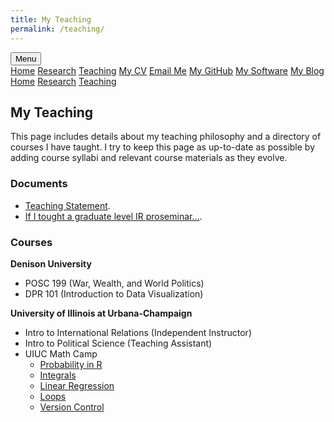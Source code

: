 ```yaml
---
title: My Teaching
permalink: /teaching/
---
```


<!-- Load an icon library -->
<link rel="stylesheet" href="https://cdnjs.cloudflare.com/ajax/libs/font-awesome/4.7.0/css/font-awesome.min.css">

<div class="topnav">
  <div class="dropdown">
        <button class="dropbtn">
        <i class="fa fa-navicon"></i> Menu</button>
        <div class="dropdown-content">
            <a href="https://milesdwilliams15.github.io/"><i class="fa fa-fw fa-home"></i> Home</a>
            <a href="https://milesdwilliams15.github.io/research/"><i class="fa fa-fw fa-area-chart"></i> Research</a>
            <a href="https://milesdwilliams15.github.io/teaching/"><i class="fa fa-fw fa-mortar-board"></i> Teaching</a>
            <a href="https://github.com/milesdwilliams15/job-market-materials/raw/main/cv.pdf"><i class="fa fa-fw fa-file"></i> My CV</a>
            <a href="{{ site.data.social-media.email.href }}{{ site.data.social-media.email.id }}"><i class="fa fa-fw fa-envelope"></i> Email Me</a>
            <a href="{{ site.github.owner_url }}"><i class="fa fa-fw fa-code-fork"></i> My GitHub</a>
            <a href = "https://milesdwilliams15.github.io/software/"><i class="fa fa-fw fa-gears"></i>My Software</a>
            <a href="https://milesdwilliams15.github.io/blog/"><i class="fa fa-fw fa-pencil"></i> My Blog</a>
        </div>
    </div>
  <a href="https://milesdwilliams15.github.io/"><i class="fa fa-fw fa-home"></i> Home</a>
  <a href="https://milesdwilliams15.github.io/research/"><i class="fa fa-fw fa-area-chart"></i> Research</a>
  <a href="https://milesdwilliams15.github.io/teaching/"><i class="fa fa-fw fa-mortar-board"></i> Teaching</a>
</div>

<p> </p>

## My Teaching

This page includes details about my teaching philosophy and a directory of courses I have taught. I try to keep this page as up-to-date as possible by adding course syllabi and relevant course materials as they evolve.

### Documents

- [Teaching Statement](/assets/files/teaching_statement.pdf).
- [If I tought a graduate level IR proseminar...](/assets/files/example_syllabus.pdf).


### Courses

**Denison University**

- POSC 199 (War, Wealth, and World Politics)
- DPR 101 (Introduction to Data Visualization)

**University of Illinois at Urbana-Champaign**

- Intro to International Relations (Independent Instructor)
- Intro to Political Science (Teaching Assistant)
- UIUC Math Camp
  + [Probability in R](https://github.com/milesdwilliams15/Math-Camp-2020)
  + [Integrals](https://github.com/milesdwilliams15/Math-Camp-2020)
  + [Linear Regression](https://github.com/milesdwilliams15/math-camp-2021-ols)
  + [Loops](https://github.com/milesdwilliams15/Math-Camp-2019)
  + [Version Control](https://github.com/milesdwilliams15/git-and-rstuidio-math-camp-2021)